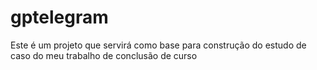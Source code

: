 ﻿# gptelegram
Este é um projeto que servirá como base para construção do estudo de caso do meu trabalho de conclusão de curso
